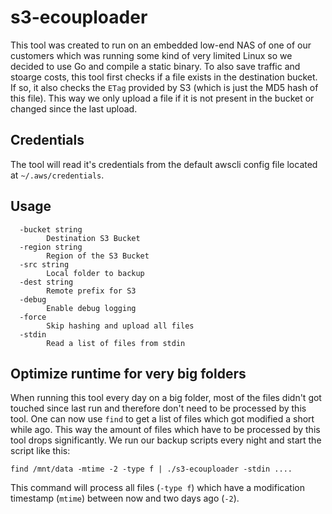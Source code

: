 # s3-ecouploader

This tool was created to run on an embedded low-end NAS of one of our customers which was running some kind of very limited
Linux so we decided to use Go and compile a static binary. To also save traffic and stoarge costs, this tool first
checks if a file exists in the destination bucket. If so, it also checks the `ETag` provided by S3 (which is just the
MD5 hash of this file). This way we only upload a file if it is not present in the bucket or changed since the last
upload.

## Credentials
The tool will read it's credentials from the default awscli config file located at `~/.aws/credentials`.

## Usage
```
  -bucket string
        Destination S3 Bucket
  -region string
        Region of the S3 Bucket
  -src string
        Local folder to backup
  -dest string
        Remote prefix for S3
  -debug
        Enable debug logging
  -force
        Skip hashing and upload all files
  -stdin
        Read a list of files from stdin
```

## Optimize runtime for very big folders
When running this tool every day on a big folder, most of the files didn't got touched since last run and therefore
don't need to be processed by this tool. One can now use `find` to get a list of files which got modified a short while
ago. This way the amount of files which have to be processed by this tool drops significantly. We run our backup
scripts every night and start the script like this:
```
find /mnt/data -mtime -2 -type f | ./s3-ecouploader -stdin ....
```
This command will process all files (`-type f`) which have a modification timestamp (`mtime`) between now and two days ago
(`-2`).

